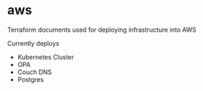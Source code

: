 # aws

Terraform documents used for deploying infrastructure into AWS 

Currently deploys
* Kubernetes Cluster
* OPA
* Couch DNS
* Postgres 
